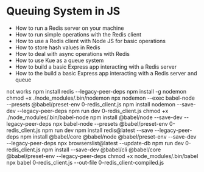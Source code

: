 #  Queuing System in JS


-    How to run a Redis server on your machine
-    How to run simple operations with the Redis client
-    How to use a Redis client with Node JS for basic operations
-    How to store hash values in Redis
-    How to deal with async operations with Redis
-    How to use Kue as a queue system
-    How to build a basic Express app interacting with a Redis server
-    How to the build a basic Express app interacting with a Redis server and queue

not works
npm install redis --legacy-peer-deps
npm install -g nodemon
chmod +x ./node_modules/.bin/nodemon
npx nodemon --exec babel-node --presets @babel/preset-env 0-redis_client.js
npm install nodemon --save-dev --legacy-peer-deps
npm run dev 0-redis_client.js
chmod +x ./node_modules/.bin/babel-node
npm install @babel/node --save-dev --legacy-peer-deps
npx babel-node --presets @babel/preset-env 0-redis_client.js
npm run dev
npm install redis@latest --save --legacy-peer-deps
npm install @babel/core @babel/node @babel/preset-env --save-dev --legacy-peer-deps
npx browserslist@latest --update-db
npm run dev 0-redis_client.js
npm install --save-dev @babel/cli @babel/core @babel/preset-env --legacy-peer-deps
chmod +x node_modules/.bin/babel
npx babel 0-redis_client.js --out-file 0-redis_client-compiled.js
